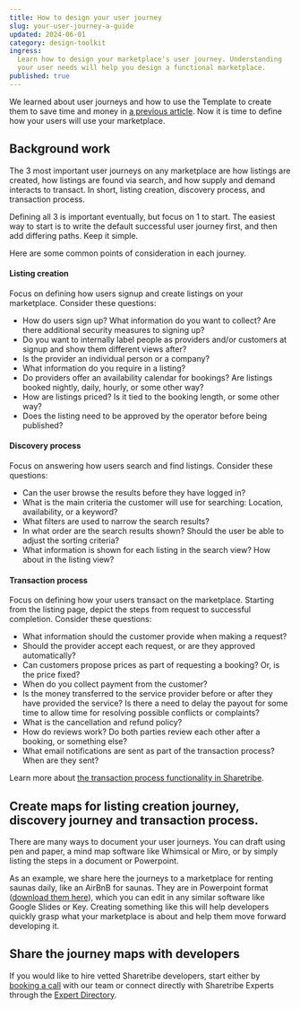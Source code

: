 ```yaml
---
title: How to design your user journey
slug: your-user-journey-a-guide
updated: 2024-06-01
category: design-toolkit
ingress:
  Learn how to design your marketplace's user journey. Understanding
  your user needs will help you design a functional marketplace.
published: true
---
```


We learned about user journeys and how to use the Template to create
them to save time and money in
[a previous article](/design-toolkit/what-are-user-journeys/). Now
it is time to define how your users will use your marketplace.

## Background work

The 3 most important user journeys on any marketplace are how listings
are created, how listings are found via search, and how supply and
demand interacts to transact. In short, listing creation, discovery
process, and transaction process.

Defining all 3 is important eventually, but focus on 1 to start. The
easiest way to start is to write the default successful user journey
first, and then add differing paths. Keep it simple.

Here are some common points of consideration in each journey.

#### Listing creation

Focus on defining how users signup and create listings on your
marketplace. Consider these questions:

- How do users sign up? What information do you want to collect? Are
  there additional security measures to signing up?
- Do you want to internally label people as providers and/or customers
  at signup and show them different views after?
- Is the provider an individual person or a company?
- What information do you require in a listing?
- Do providers offer an availability calendar for bookings? Are listings
  booked nightly, daily, hourly, or some other way?
- How are listings priced? Is it tied to the booking length, or some
  other way?
- Does the listing need to be approved by the operator before being
  published?

#### Discovery process

Focus on answering how users search and find listings. Consider these
questions:

- Can the user browse the results before they have logged in?
- What is the main criteria the customer will use for searching:
  Location, availability, or a keyword?
- What filters are used to narrow the search results?
- In what order are the search results shown? Should the user be able to
  adjust the sorting criteria?
- What information is shown for each listing in the search view? How
  about in the listing view?

#### Transaction process

Focus on defining how your users transact on the marketplace. Starting
from the listing page, depict the steps from request to successful
completion. Consider these questions:

- What information should the customer provide when making a request?
- Should the provider accept each request, or are they approved
  automatically?
- Can customers propose prices as part of requesting a booking? Or, is
  the price fixed?
- When do you collect payment from the customer?
- Is the money transferred to the service provider before or after they
  have provided the service? Is there a need to delay the payout for
  some time to allow time for resolving possible conflicts or
  complaints?
- What is the cancellation and refund policy?
- How do reviews work? Do both parties review each other after a
  booking, or something else?
- What email notifications are sent as part of the transaction process?
  When are they sent?

Learn more about
[the transaction process functionality in Sharetribe](/concepts/transaction-process/).

## Create maps for listing creation journey, discovery journey and transaction process.

There are many ways to document your user journeys. You can draft using
pen and paper, a mind map software like Whimsical or Miro, or by simply
listing the steps in a document or Powerpoint.

As an example, we share here the journeys to a marketplace for renting
saunas daily, like an AirBnB for saunas. They are in Powerpoint format
([download them here](/flex-design-toolkit.pptx)), which you can edit in
any similar software like Google Slides or Key. Creating something like
this will help developers quickly grasp what your marketplace is about
and help them move forward developing it.

## Share the journey maps with developers

If you would like to hire vetted Sharetribe developers, start either by
[booking a call](https://www.sharetribe.com/video-call) with our team or
connect directly with Sharetribe Experts through the
[Expert Directory](https://www.sharetribe.com/experts/).
